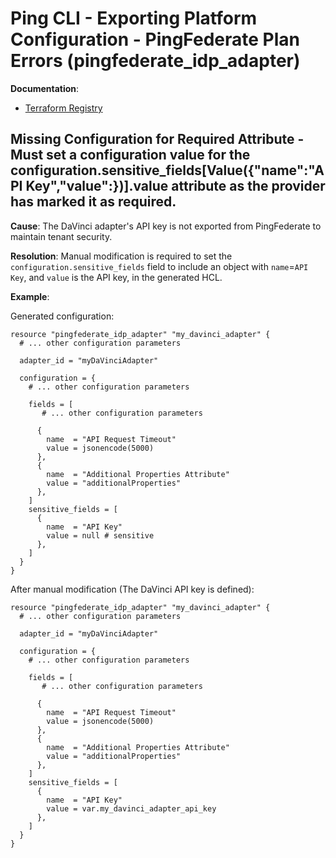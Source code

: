 # Ping CLI - Exporting Platform Configuration - PingFederate Plan Errors (pingfederate_idp_adapter)

**Documentation**:
- [Terraform Registry](https://registry.terraform.io/providers/pingidentity/pingfederate/latest/docs/resources/idp_adapter#schema)

## Missing Configuration for Required Attribute - Must set a configuration value for the configuration.sensitive_fields[Value({"name":"API Key","value":<null>})].value attribute as the provider has marked it as required.

**Cause**: The DaVinci adapter's API key is not exported from PingFederate to maintain tenant security.

**Resolution**: Manual modification is required to set the `configuration.sensitive_fields` field to include an object with `name`=`API Key`, and `value` is the API key, in the generated HCL.

**Example**:

Generated configuration:
```hcl
resource "pingfederate_idp_adapter" "my_davinci_adapter" {
  # ... other configuration parameters

  adapter_id = "myDaVinciAdapter"
  
  configuration = {
    # ... other configuration parameters

    fields = [
       # ... other configuration parameters

      {
        name  = "API Request Timeout"
        value = jsonencode(5000)
      },
      {
        name  = "Additional Properties Attribute"
        value = "additionalProperties"
      },
    ]
    sensitive_fields = [
      {
        name  = "API Key"
        value = null # sensitive
      },
    ]
  }
}
```

After manual modification (The DaVinci API key is defined):
```hcl
resource "pingfederate_idp_adapter" "my_davinci_adapter" {
  # ... other configuration parameters

  adapter_id = "myDaVinciAdapter"
  
  configuration = {
    # ... other configuration parameters

    fields = [
       # ... other configuration parameters

      {
        name  = "API Request Timeout"
        value = jsonencode(5000)
      },
      {
        name  = "Additional Properties Attribute"
        value = "additionalProperties"
      },
    ]
    sensitive_fields = [
      {
        name  = "API Key"
        value = var.my_davinci_adapter_api_key
      },
    ]
  }
}
```


